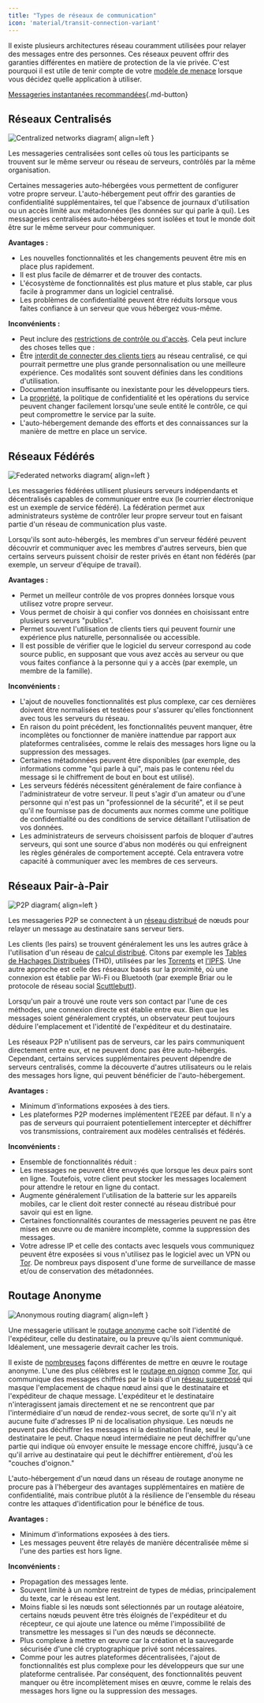```yaml
---
title: "Types de réseaux de communication"
icon: 'material/transit-connection-variant'
---
```


Il existe plusieurs architectures réseau couramment utilisées pour relayer des messages entre des personnes. Ces réseaux peuvent offrir des garanties différentes en matière de protection de la vie privée. C'est pourquoi il est utile de tenir compte de votre [modèle de menace](../basics/threat-modeling.md) lorsque vous décidez quelle application à utiliser.

[Messageries instantanées recommandées](../real-time-communication.md ""){.md-button}

## Réseaux Centralisés

![Centralized networks diagram](../assets/img/layout/network-centralized.svg){ align=left }

Les messageries centralisées sont celles où tous les participants se trouvent sur le même serveur ou réseau de serveurs, contrôlés par la même organisation.

Certaines messageries auto-hébergées vous permettent de configurer votre propre serveur. L'auto-hébergement peut offrir des garanties de confidentialité supplémentaires, tel que l'absence de journaux d'utilisation ou un accès limité aux métadonnées (les données sur qui parle à qui). Les messageries centralisées auto-hébergées sont isolées et tout le monde doit être sur le même serveur pour communiquer.

**Avantages :**

- Les nouvelles fonctionnalités et les changements peuvent être mis en place plus rapidement.
- Il est plus facile de démarrer et de trouver des contacts.
- L'écosystème de fonctionnalités est plus mature et plus stable, car plus facile à programmer dans un logiciel centralisé.
- Les problèmes de confidentialité peuvent être réduits lorsque vous faites confiance à un serveur que vous hébergez vous-même.

**Inconvénients :**

- Peut inclure des [restrictions de contrôle ou d'accès](https://drewdevault.com/2018/08/08/Signal.html). Cela peut inclure des choses telles que :
- Être [interdit de connecter des clients tiers](https://github.com/LibreSignal/LibreSignal/issues/37#issuecomment-217211165) au réseau centralisé, ce qui pourrait permettre une plus grande personnalisation ou une meilleure expérience. Ces modalités sont souvent définies dans les conditions d'utilisation.
- Documentation insuffisante ou inexistante pour les développeurs tiers.
- La [propriété](https://web.archive.org/web/20210729191953/https://blog.privacytools.io/delisting-wire/), la politique de confidentialité et les opérations du service peuvent changer facilement lorsqu'une seule entité le contrôle, ce qui peut compromettre le service par la suite.
- L'auto-hébergement demande des efforts et des connaissances sur la manière de mettre en place un service.

## Réseaux Fédérés

![Federated networks diagram](../assets/img/layout/network-decentralized.svg){ align=left }

Les messageries fédérées utilisent plusieurs serveurs indépendants et décentralisés capables de communiquer entre eux (le courrier électronique est un exemple de service fédéré). La fédération permet aux administrateurs système de contrôler leur propre serveur tout en faisant partie d'un réseau de communication plus vaste.

Lorsqu'ils sont auto-hébergés, les membres d'un serveur fédéré peuvent découvrir et communiquer avec les membres d'autres serveurs, bien que certains serveurs puissent choisir de rester privés en étant non fédérés (par exemple, un serveur d'équipe de travail).

**Avantages :**

- Permet un meilleur contrôle de vos propres données lorsque vous utilisez votre propre serveur.
- Vous permet de choisir à qui confier vos données en choisissant entre plusieurs serveurs "publics".
- Permet souvent l'utilisation de clients tiers qui peuvent fournir une expérience plus naturelle, personnalisée ou accessible.
- Il est possible de vérifier que le logiciel du serveur correspond au code source public, en supposant que vous avez accès au serveur ou que vous faites confiance à la personne qui y a accès (par exemple, un membre de la famille).

**Inconvénients :**

- L'ajout de nouvelles fonctionnalités est plus complexe, car ces dernières doivent être normalisées et testées pour s'assurer qu'elles fonctionnent avec tous les serveurs du réseau.
- En raison du point précédent, les fonctionnalités peuvent manquer, être incomplètes ou fonctionner de manière inattendue par rapport aux plateformes centralisées, comme le relais des messages hors ligne ou la suppression des messages.
- Certaines métadonnées peuvent être disponibles (par exemple, des informations comme "qui parle à qui", mais pas le contenu réel du message si le chiffrement de bout en bout est utilisé).
- Les serveurs fédérés nécessitent généralement de faire confiance à l'administrateur de votre serveur. Il peut s'agir d'un amateur ou d'une personne qui n'est pas un "professionnel de la sécurité", et il se peut qu'il ne fournisse pas de documents aux normes comme une politique de confidentialité ou des conditions de service détaillant l'utilisation de vos données.
- Les administrateurs de serveurs choisissent parfois de bloquer d'autres serveurs, qui sont une source d'abus non modérés ou qui enfreignent les règles générales de comportement accepté. Cela entravera votre capacité à communiquer avec les membres de ces serveurs.

## Réseaux Pair-à-Pair

![P2P diagram](../assets/img/layout/network-distributed.svg){ align=left }

Les messageries P2P se connectent à un [réseau distribué](https://fr.wikipedia.org/wiki/Réseau_distribué) de nœuds pour relayer un message au destinataire sans serveur tiers.

Les clients (les pairs) se trouvent généralement les uns les autres grâce à l'utilisation d'un réseau de [calcul distribué](https://fr.wikipedia.org/wiki/Calcul_distribué). Citons par exemple les [Tables de Hachages Distribuées](https://fr.wikipedia.org/wiki/Table_de_hachage_distribuée) (THD), utilisées par les [Torrents](https://fr.wikipedia.org/wiki/BitTorrent) et [l'IPFS](https://fr.wikipedia.org/wiki/InterPlanetary_File_System). Une autre approche est celle des réseaux basés sur la proximité, où une connexion est établie par Wi-Fi ou Bluetooth (par exemple Briar ou le protocole de réseau social [Scuttlebutt](https://www.scuttlebutt.nz)).

Lorsqu'un pair a trouvé une route vers son contact par l'une de ces méthodes, une connexion directe est établie entre eux. Bien que les messages soient généralement cryptés, un observateur peut toujours déduire l'emplacement et l'identité de l'expéditeur et du destinataire.

Les réseaux P2P n'utilisent pas de serveurs, car les pairs communiquent directement entre eux, et ne peuvent donc pas être auto-hébergés. Cependant, certains services supplémentaires peuvent dépendre de serveurs centralisés, comme la découverte d'autres utilisateurs ou le relais des messages hors ligne, qui peuvent bénéficier de l'auto-hébergement.

**Avantages :**

- Minimum d'informations exposées à des tiers.
- Les plateformes P2P modernes implémentent l'E2EE par défaut. Il n'y a pas de serveurs qui pourraient potentiellement intercepter et déchiffrer vos transmissions, contrairement aux modèles centralisés et fédérés.

**Inconvénients :**

- Ensemble de fonctionnalités réduit :
- Les messages ne peuvent être envoyés que lorsque les deux pairs sont en ligne. Toutefois, votre client peut stocker les messages localement pour attendre le retour en ligne du contact.
- Augmente généralement l'utilisation de la batterie sur les appareils mobiles, car le client doit rester connecté au réseau distribué pour savoir qui est en ligne.
- Certaines fonctionnalités courantes de messageries peuvent ne pas être mises en œuvre ou de manière incomplète, comme la suppression des messages.
- Votre adresse IP et celle des contacts avec lesquels vous communiquez peuvent être exposées si vous n'utilisez pas le logiciel avec un VPN [](../vpn.md) ou [Tor](../tor.md). De nombreux pays disposent d'une forme de surveillance de masse et/ou de conservation des métadonnées.

## Routage Anonyme

![Anonymous routing diagram](../assets/img/layout/network-anonymous-routing.svg){ align=left }

Une messagerie utilisant le [routage anonyme](https://doi.org/10.1007/978-1-4419-5906-5_628) cache soit l'identité de l'expéditeur, celle du destinataire, ou la preuve qu'ils aient communiqué. Idéalement, une messagerie devrait cacher les trois.

Il existe de [nombreuses](https://doi.org/10.1145/3182658) façons différentes de mettre en œuvre le routage anonyme. L'une des plus célèbres est le [routage en oignon](https://en.wikipedia.org/wiki/Onion_routing) comme [Tor](https://fr.wikipedia.org/wiki/Tor_(réseau)), qui communique des messages chiffrés par le biais d'un [réseau superposé](https://fr.wikipedia.org/wiki/Réseau_superposé) qui masque l'emplacement de chaque nœud ainsi que le destinataire et l'expéditeur de chaque message. L'expéditeur et le destinataire n'interagissent jamais directement et ne se rencontrent que par l'intermédiaire d'un nœud de rendez-vous secret, de sorte qu'il n'y ait aucune fuite d'adresses IP ni de localisation physique. Les nœuds ne peuvent pas déchiffrer les messages ni la destination finale, seul le destinataire le peut. Chaque nœud intermédiaire ne peut déchiffrer qu'une partie qui indique où envoyer ensuite le message encore chiffré, jusqu'à ce qu'il arrive au destinataire qui peut le déchiffrer entièrement, d'où les "couches d'oignon."

L'auto-hébergement d'un nœud dans un réseau de routage anonyme ne procure pas à l'hébergeur des avantages supplémentaires en matière de confidentialité, mais contribue plutôt à la résilience de l'ensemble du réseau contre les attaques d'identification pour le bénéfice de tous.

**Avantages :**

- Minimum d'informations exposées à des tiers.
- Les messages peuvent être relayés de manière décentralisée même si l'une des parties est hors ligne.

**Inconvénients :**

- Propagation des messages lente.
- Souvent limité à un nombre restreint de types de médias, principalement du texte, car le réseau est lent.
- Moins fiable si les nœuds sont sélectionnés par un routage aléatoire, certains nœuds peuvent être très éloignés de l'expéditeur et du récepteur, ce qui ajoute une latence ou même l'impossibilité de transmettre les messages si l'un des nœuds se déconnecte.
- Plus complexe à mettre en œuvre car la création et la sauvegarde sécurisée d'une clé cryptographique privé sont nécessaires.
- Comme pour les autres plateformes décentralisées, l'ajout de fonctionnalités est plus complexe pour les développeurs que sur une plateforme centralisée. Par conséquent, des fonctionnalités peuvent manquer ou être incomplètement mises en œuvre, comme le relais des messages hors ligne ou la suppression des messages.
